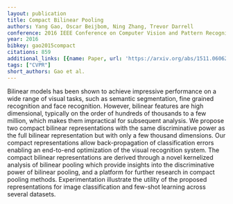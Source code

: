 ```yaml
---
layout: publication
title: Compact Bilinear Pooling
authors: Yang Gao, Oscar Beijbom, Ning Zhang, Trevor Darrell
conference: 2016 IEEE Conference on Computer Vision and Pattern Recognition (CVPR)
year: 2016
bibkey: gao2015compact
citations: 859
additional_links: [{name: Paper, url: 'https://arxiv.org/abs/1511.06062'}]
tags: ["CVPR"]
short_authors: Gao et al.
---
```

Bilinear models has been shown to achieve impressive performance on a wide
range of visual tasks, such as semantic segmentation, fine grained recognition
and face recognition. However, bilinear features are high dimensional,
typically on the order of hundreds of thousands to a few million, which makes
them impractical for subsequent analysis. We propose two compact bilinear
representations with the same discriminative power as the full bilinear
representation but with only a few thousand dimensions. Our compact
representations allow back-propagation of classification errors enabling an
end-to-end optimization of the visual recognition system. The compact bilinear
representations are derived through a novel kernelized analysis of bilinear
pooling which provide insights into the discriminative power of bilinear
pooling, and a platform for further research in compact pooling methods.
Experimentation illustrate the utility of the proposed representations for
image classification and few-shot learning across several datasets.